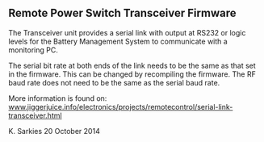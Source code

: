 Remote Power Switch Transceiver Firmware
----------------------------------------

The Transceiver unit provides a serial link with output at RS232 or logic levels
for the Battery Management System to communicate with a monitoring PC.

The serial bit rate at both ends of the link needs to be the same as that set in
the firmware. This can be changed by recompiling the firmware. The RF baud rate
does not need to be the same as the serial baud rate.

More information is found on:
www.jiggerjuice.info/electronics/projects/remotecontrol/serial-link-transceiver.html

K. Sarkies
20 October 2014

